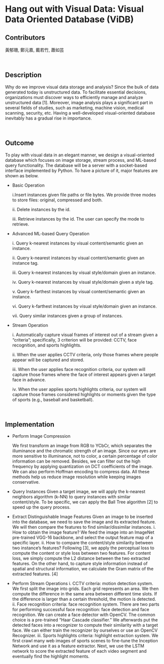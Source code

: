 # Hang out with Visual Data: Visual Data Oriented Database (ViDB)


## Contributors
黃郁珊, 鄭元嘉, 戴若竹, 蕭如芸



<br>

## Description

Why do we improve visual data storage and analysis? Since the bulk of data generated today is unstructured data. To facilitate essential decisions, organizations must discover ways to efficiently manage and analyze unstructured data [1]. Moreover, image analysis plays a significant part in several fields of studies, such as marketing, machine vision, medical scanning, security, etc. Having a well-developed visual-oriented database inevitably has a gradual rise in importance.



<br>

## Outcome

To play with visual data in an elegant manner, we design a visual-oriented database which focuses on image storage, stream process, and ML-based query functionality. The database will be a server with a socket-based interface implemented by Python. To have a picture of it, major features are shown as below.


* Basic Operation
	
    i.Insert instances given file paths or file bytes. We provide three modes to store files: original, compressed and both.

	ii. Delete instances by the id.

	iii. Retrieve instances by the id. The user can specify the mode to retrieve.


* Advanced ML-based Query Operation
    
    i. Query k-nearest instances by visual content/semantic given an instance.
    
    ii. Query k-nearest instances by visual content/semantic given an instance tag.
    
    iii. Query k-nearest instances by visual style/domain given an instance.
    
    iv. Query k-nearest instances by visual style/domain given a style tag.
    
    v. Query k-farthest instances by visual content/semantic given an instance.
    
    vi. Query k-farthest instances by visual style/domain given an instance.
    
    vii. Query similar instances given a group of instances.


* Stream Operation
    
    i. Automatically capture visual frames of interest out of a stream given a “criteria”; specifically, 3 criterion will be provided: CCTV, face recognition, and sports highlights.
    
    ii. When the user applies CCTV criteria, only those frames where people appear will be captured and stored.
    
    iii. When the user applies face recognition criteria, our system will capture those frames where the face of interest appears given a target face in advance.
    
    iv. When the user applies sports highlights criteria, our system will capture those frames considered highlights or moments given the type of sports (e.g., baseball and basketball).



<br>

## Implementation

* Perform Image Compression

    We first transform an image from RGB to YCbCr, which separates the illuminance and the chromatic strength of an image. Since our eyes are more sensitive to illuminance, not to color, a certain percentage of color information can be removed. Besides, we can filter out the high frequency by applying quantization on DCT coefficients of  the image. We can also perform Hoffman encoding to compress data. All these methods help us reduce image resolution while keeping images conservative.

* Query Instances
    Given a target image, we will apply the k-nearest neighbors algorithm (k-NN) to query instances with similar content/style. To be specific, we can apply the Ball Tree algorithm [2] to speed up the query process.

* Extract Distinguishable Image Features
    Given an image to be inserted into the database, we need to save the image and its extracted feature. We will then compare the features to find similar/dissimilar instances.
    i. How to obtain the image feature? We feed the image into an ImageNet pre-trained VGG-16 backbone, and select the output feature map of a specific layer.
    ii. How to compare the content/style similarity between two instance’s features? Following [3], we apply the perceptual loss to compute the content or style loss between two features. For content loss, we simply compute the L2 distance between the two extracted features. On the other hand, to capture style information instead of spatial and structural information, we calculate the Gram matrix of the extracted features. [4]

* Perform Stream Operations
    i. CCTV criteria: motion detection system. We first split the image into grids. Each grid represents an area. We then compute the difference in the same area between different time slots. If the difference is larger than a certain threshold, the motion is detected.
    ii. Face recognition criteria: face recognition system. There are two parts for performing successful face recognition: face detection and face recognition. We can create a face detector with OpenCV. The common choice is a pre-trained “Haar Cascade classifier.” We afterwards put the detected faces into a recognizer to compute their similarity with a target face. We can either train the recognizer by ourselves or use an OpenCV Recognizer.
    iii. Sports highlights criteria: highlight extraction system. We first crawl many web images of sports scenes to fine-tune the Inception Network and use it as a feature extractor. Next, we use the LSTM network to score the extracted feature of each video segment and eventually find the highlight moments.
